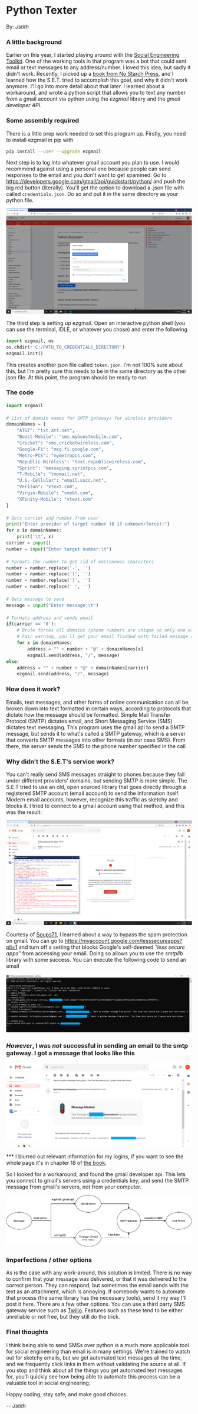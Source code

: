 __Python Texter__
=================

By: _Jstith_

### A little background

Earlier on this year, I started playing around with the [Social Engineering Toolkit](https://www.trustedsec.com/tools/the-social-engineer-toolkit-set/). One of the working tools in that program was a bot that could sent email or text messages to any address/number. I loved this idea, but sadly it didn't work. Recently, I picked up a [book from No Starch Press](https://automatetheboringstuff.com/), and I learned how the S.E.T. tried to accomplish this goal, and why it didn't work anymore. I'll go into more detail about that later. I learned about a workaround, and wrote a python script that allows you to text any number from a gmail account via python using the _ezgmail_ library and the _gmail developer API_.

### Some assembly required

There is a little prep work needed to set this program up. Firstly, you need to install ezgmail in pip with
```bash
pip install --user --upgrade ezgmail
```
Next step is to log into whatever gmail account you plan to use. I would recommend against using a personal one because people can send responses to the email and you don't want to get spammed. Go to https://developers.google.com/gmail/api/quickstart/python/ and push the big red button (literally). You'll get the option to download a .json file with called `credentials.json`. Do so and put it in the same directory as your python file.

![gmailAPI.PNG](resources/gmailAPI.PNG)

The third step is setting up ezgmail. Open an interactive python shell (you can use the terminal, IDLE, or whatever you chose) and enter the following
```python
import ezgmail, os
os.chdir(r'C:/PATH_TO_CREDENTIALS_DIRECTORY')
ezgmail.init()
```
This creates another json file called `token.json`. I'm not 100% sure about this, but I'm pretty sure this needs to be in the same directory as the other json file. At this point, the program should be ready to run.

### The code

```python
import ezgmail

# List of domain names for SMTP gateways for wireless providers
domainNames = {
    "AT&T": "txt.att.net",
    "Boost-Mobile": "sms.myboostmobile.com",
    "Cricket": "sms.cricketwireless.com",
    "Google-Fi": "msg.fi.google.com",
    "Metro-PCS": "mymetropcs.com",
    "Republic-Wireless": "text.republicwireless.com",
    "Sprint": "messaging.sprintpcs.com",
    "T-Mobile": "tmomail.net",
    "U.S.-Cellular": "email.uscc.net",
    "Verizon": "vtext.com",
    "Virgin-Mobile": "vmobl.com",
    "XFinity-Mobile": "vtext.com"
}

# Gets carrier and number from user
print("Enter provider of target number (0 if unknown/force):")
for x in domainNames:
    print('\t', x)
carrier = input()
number = input("Enter target number:\t")

# Formats the number to get rid of extraneous characters
number = number.replace('-', '')
number = number.replace('(', '')
number = number.replace(')', '')
number = number.replace(' ', '')

# Gets message to send
message = input("Enter message:\t")

# Formats address and sends email
if(carrier == '0'):
    # Brute forces all domains (phone numbers are unique so only one will work)
    # Fair warning, you'll get your email flodded with failed message announcements if you do this
    for x in domainNames:
        address = "" + number + "@" + domainNames[x]
        ezgmail.send(address, "/", message)
else:    
    address = "" + number + "@" + domainNames[carrier]
    ezgmail.send(address, "/", message)

```
### How does it work?

Emails, text messages, and other forms of online communication can all be broken down into text formatted in certain ways, according to protocols that dictate how the message should be formatted. Simple Mail Transfer Protocol (SMTP) dictates email, and Short Messaging Service (SMS) dictates text messaging. This program uses the gmail api to send a SMTP message, but sends it to what's called a SMTP gateway, which is a server that converts SMTP messages into other formats (in our case SMS). From there, the server sends the SMS to the phone number specified in the call.

### Why didn't the S.E.T's service work?

 You can't really send SMS messages straight to phones because they fall under different providers' domains, but sending SMTP is more simple. The S.E.T tried to use an old, open sourced library that goes directly through a registered SMTP account (email account) to send the information itself. Modern email accounts, however, recognize this traffic as sketchy and blocks it. I tried to connect to a gmail account using that method, and this was the result:

 ![FailedAttempt.png](resources/failedAttempt.png)
 
 Courtesy of [Soups71](https://github.com/Soups71), I learned about a way to bypass the spam protection on gmail. You can go to https://myaccount.google.com/lesssecureapps?pli=1 and turn off a setting that blocks Google's self-deemed _"less secure apps"_ from accessing your email. Doing so allows you to use the _smtplib_ library with some success. You can execute the following code to send an email

 ![smtplib](resources/smtpObj.png)

 ### _However_, I was _not_ successful in sending an email to the smtp gateway. I got a message that looks like this

 ![smtplib-failed](resources/smtpLib-failed.PNG)

 *** I blurred out relevant information for my logins, if you want to see the whole page it's in chapter 18 of [the book](https://automatetheboringstuff.com/).

 So I looked for a workaround, and found the gmail developer api. This lets you connect to gmail's servers using a credentials key, and send the SMTP message from gmail's servers, not from your computer.

 ![texterDiagram.png](resources/texterDiagram.png)

 ### Imperfections / other options

 As is the case with any work-around, this solution is limited. There is no way to confirm that your message was delivered, or that it was delivered to the correct person. They can respond, but sometimes the email sends with the text as an attachment, which is annoying. If somebody wants to automate that process (the same library has the necessary tools), send it my way I'll post it here. There are a few other options. You can use a third party SMS gateway service such as [Twilio](https://twilio.com). Features such as these tend to be either unreliable or not free, but they still do the trick. 

 ### Final thoughts

 I think being able to send SMSs over python is a much more applicable tool for social engineering than email is in many settings. We're trained to watch out for sketchy emails, but we get automated text messages all the time, and we frequently click links in them without validating the source at all. If you stop and think about all the things you get automated text messages for, you'll quickly see how being able to automate this process can be a valuable tool in social engineering.
 
 Happy coding, stay safe, and make good choices.

-- _Jstith_
